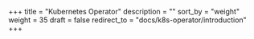 +++
title = "Kubernetes Operator"
description = ""
sort_by = "weight"
weight = 35
draft = false
redirect_to = "docs/k8s-operator/introduction"
+++